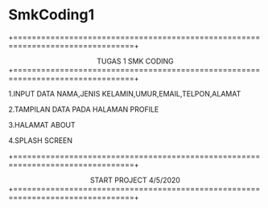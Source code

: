 # SmkCoding1
+================================================================================+
<center>TUGAS 1 SMK CODING</center>
+================================================================================+

<p>1.INPUT DATA NAMA,JENIS KELAMIN,UMUR,EMAIL,TELPON,ALAMAT</p>
<p>2.TAMPILAN DATA PADA HALAMAN PROFILE</p>
<p>3.HALAMAT ABOUT</p>
<p>4.SPLASH SCREEN</p>

+================================================================================+
                          <center> START PROJECT 4/5/2020</center>
+================================================================================+
